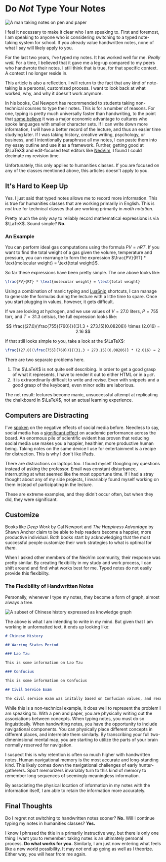 # Do _Not_ Type Your Notes

![A man taking notes on pen and paper](/images/pen_paper.webp)

I feel it necessary to make it clear who I am speaking to.
First and foremost, I am speaking to anyone who is considering switching to a typed note-taking system for school.
If you already value handwritten notes, none of what I say will likely apply to you.

For the last two years, I've typed my notes.
It has worked well for me.
_Really well._
For a time, I believed that it gave me a leg-up compared to my peers who handwrote their notes.
I still think that is true, for that specific context.
A context I no longer reside in.

This article is also a reflection.
I will return to the fact that any kind of note-taking is a personal, customized process.
I want to look back at what worked, why, and why it doesn't work anymore.

In his books, Cal Newport has recommended to students taking non-technical courses to type their notes.
This is for a number of reasons.
For one, typing is pretty much universally faster than handwriting, to the point that [some believe](https://radiolab.org/podcast/wubi-effect) it was a major economic advantage to cultures who spoke languages with smaller character sets.
If I can write down more information, I will have a better record of the lecture, and thus an easier time studying later.
If I was taking history, creative writing, psychology, or business, and I intentionally paraphrase all my notes, I can paste them into my essay outline and use it as a framework.
Further, getting good at $\LaTeX$ and edit-focused text editors like [NeoVim](https://neovim.io/), I found I could decimate my revision time.

Unfortunately, this only applies to humanities classes.
If you are focused on any of the classes mentioned above, this articles doesn't apply to you.

## It's Hard to Keep Up

Yes.
I just said that typed notes allows me to record more information.
This is true for humanities classes that are working primarily in English.
This is _not_ true for technical classes that are working primarily in _math notation._

Pretty much the only way to reliably record mathematical expressions is via $\LaTeX$.
Sound simple?
**No.**

### An Example

You can perform ideal gas computations using the formula $PV = nRT$.
If you want to find the total weight of a gas given the volume, temperature and pressure, you can rearrange to form the expression $\frac{PV}{RT} * \text{molecular weight} = \text{total weight}$.

So far these expressions have been pretty simple.
The one above looks like:

```latex
\frac{PV}{RT} * \text{molecular weight} = \text{total weight}
```

Using a combination of manic typing and [LuaSnip](https://github.com/L3MON4D3/LuaSnip) shortcuts, I can manage to generate the formulas during the lecture with a little time to spare.
Once you start plugging in values, however, it gets difficult.

If we are looking at hydrogen, and we use values of $V = 27.0 \text{ liters}$, $P = 755 \text{ torr}$, and $T = 31.3 \text{ celsius}$, the full expression looks like:

$$
\frac{(27.0)(\frac{755}{760})}{(31.3 + 273.15)(0.08206)} \times (2.016) = 2.16
$$

If that still looks simple to you, take a look at the $\LaTeX$:

```latex
\frac{(27.0)(\frac{755}{760})}{(31.3 + 273.15)(0.08206)} * (2.016) = 2.16
```

There are two separate problems here.

1. The $\LaTeX$ is not quite self describing.
   In order to get a good grasp of what it represents, I have to render it out to either HTML or in a `pdf`.
1. It is extraordinarily difficult to write and revise.
   Even with snippets and a good grasp of the keyboard, even minor edits are laborious.

The net result: lectures become manic, unsuccessful attempt at replicating the chalkboard in $\LaTeX$, not an actual learning experience.

## Computers are Distracting

I've [spoken](/videos) on the negative effects of social media before.
Needless to say, social media has a [significant effect](https://doi.org/10.5817/CP2019-1-4) on academic performance across the board.
An enormous pile of scientific evident has proven that reducing social media use makes you a happier, healthier, more productive human being.
Taking notes on the same device I use for entertainment is a recipe for distraction.
This is why I don't like iPads.

There are distractions on laptops too.
I found myself Googling my questions instead of asking the professor.
Email was constant disturbance, interrupting at what seemed like the most opportune time.
If I had a stray thought about any of my side projects, I invariably found myself working on them instead of participating in the lecture.

These are extreme examples, and they didn't occur often, but when they did, they were significant.

## Customize

Books like _Deep Work_ by Cal Newport and _The Happiness Advantage_ by Shawn Anchor claim to be able to help readers become a happier, more productive individual.
Both books start by acknowledging that the most successful people customize their work strategies to what is optimal for _them_.

When I asked other members of the NeoVim community, their response was pretty similar.
By creating flexibility in my study and work process, I can shift around and find what works best for me.
Typed notes do not easily provide this flexibility.

### The Flexibility of Handwritten Notes

Personally, whenever I type my notes, they become a form of graph, almost always a tree.

![A subset of Chinese history expressed as knowledge graph](/images/china_history_graph.webp)

The above is what I am intending to write in my mind.
But given that I am working in unformatted text, it ends up looking like:

```markdown
# Chinese History

## Warring States Period

### Lao Tzu

This is some information on Lao Tzu

### Confucius

This is some information on Confucius

## Civil Service Exam

The civil service exam was initally based on Confucian values, and resulted in a highly educated government.
```

While this is a non-technical example, it does well to represent the problem I am speaking to.
With a pen and paper, you are physically writing out the associations between concepts.
When typing notes, you must do so linguistically.
When handwriting notes, you have the opportunity to include navigational components.
You can physically place different concepts in different places, and interrelate them similarly.
By transcribing your full two-dimeninsional mental map, you are starting to utilize the parts of your brain normally reserved for navigation.

I suspect this is why retention is often so much higher with handwritten notes.
Human navigational memory is the most accurate and long-standing kind.
This likely comes down the navigational challenges of early hunter-gatherers.
Sport memorizers invariably turn to this kind of memory to remember long sequences of seemingly meaningless information.

By associating the physical location of information in my notes with the information itself, I am able to retain the information more accurately.

## Final Thoughts

Do I regret not switching to handwritten notes sooner?
**No.**
Will I continue typing my notes in humanities classes?
**Yes.**

I know I phrased the title in a primarily instructive way, but there is only one thing I want you to remember: taking notes is an ultimately personal process.
**Do what works for you.**
Similarly, I am just now entering what feels like a new world possibility.
It may _not_ end up going as well as I theorize.
Either way, you will hear from me again.
